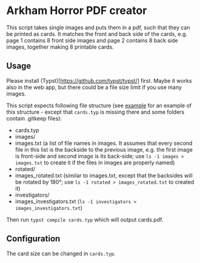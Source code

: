 # Arkham Horror PDF creator

This script takes single images and puts them in a pdf, such that they can be printed as cards. It matches the front and back side of the cards, e.g. page 1 contains 8 front side images and page 2 contains 8 back side images, together making 8 printable cards.

## Usage

Please install (Typst)[https://github.com/typst/typst/] first. Maybe it works also in the web app, but there could be a file size limit if you use many images.

This script expects following file structure (see [example](./example/) for an example of this structure - except that `cards.typ` is missing there and some folders contain .gitkeep files):
- cards.typ
- images/
- images.txt (a list of file names in images. It assumes that every second file in this list is the backside to the previous image, e.g. the first image is front-side and second image is its back-side; use `ls -1 images > images.txt` to create it if the files in images are properly named)
- rotated/
- images_rotated.txt (similar to images.txt, except that the backsides will be rotated by 180°; use `ls -1 rotated > images_rotated.txt` to created it)
- investigators/
- images_investigators.txt (`ls -1 investigators > images_investigators.txt`)

Then run `typst compile cards.typ` which will output cards.pdf.

## Configuration

The card size can be changed in `cards.typ`. 

